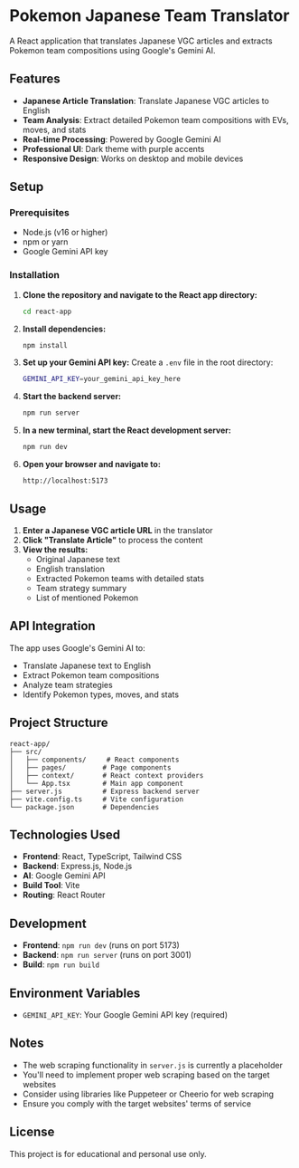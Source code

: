 # Pokemon Japanese Team Translator

A React application that translates Japanese VGC articles and extracts Pokemon team compositions using Google's Gemini AI.

## Features

- **Japanese Article Translation**: Translate Japanese VGC articles to English
- **Team Analysis**: Extract detailed Pokemon team compositions with EVs, moves, and stats
- **Real-time Processing**: Powered by Google Gemini AI
- **Professional UI**: Dark theme with purple accents
- **Responsive Design**: Works on desktop and mobile devices

## Setup

### Prerequisites

- Node.js (v16 or higher)
- npm or yarn
- Google Gemini API key

### Installation

1. **Clone the repository and navigate to the React app directory:**
   ```bash
   cd react-app
   ```

2. **Install dependencies:**
   ```bash
   npm install
   ```

3. **Set up your Gemini API key:**
   Create a `.env` file in the root directory:
   ```bash
   GEMINI_API_KEY=your_gemini_api_key_here
   ```

4. **Start the backend server:**
   ```bash
   npm run server
   ```

5. **In a new terminal, start the React development server:**
   ```bash
   npm run dev
   ```

6. **Open your browser and navigate to:**
   ```
   http://localhost:5173
   ```

## Usage

1. **Enter a Japanese VGC article URL** in the translator
2. **Click "Translate Article"** to process the content
3. **View the results:**
   - Original Japanese text
   - English translation
   - Extracted Pokemon teams with detailed stats
   - Team strategy summary
   - List of mentioned Pokemon

## API Integration

The app uses Google's Gemini AI to:
- Translate Japanese text to English
- Extract Pokemon team compositions
- Analyze team strategies
- Identify Pokemon types, moves, and stats

## Project Structure

```
react-app/
├── src/
│   ├── components/     # React components
│   ├── pages/         # Page components
│   ├── context/       # React context providers
│   └── App.tsx        # Main app component
├── server.js          # Express backend server
├── vite.config.ts     # Vite configuration
└── package.json       # Dependencies
```

## Technologies Used

- **Frontend**: React, TypeScript, Tailwind CSS
- **Backend**: Express.js, Node.js
- **AI**: Google Gemini API
- **Build Tool**: Vite
- **Routing**: React Router

## Development

- **Frontend**: `npm run dev` (runs on port 5173)
- **Backend**: `npm run server` (runs on port 3001)
- **Build**: `npm run build`

## Environment Variables

- `GEMINI_API_KEY`: Your Google Gemini API key (required)

## Notes

- The web scraping functionality in `server.js` is currently a placeholder
- You'll need to implement proper web scraping based on the target websites
- Consider using libraries like Puppeteer or Cheerio for web scraping
- Ensure you comply with the target websites' terms of service

## License

This project is for educational and personal use only.
